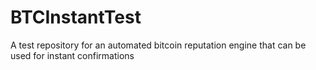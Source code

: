 BTCInstantTest
==============

A test repository for an automated bitcoin reputation engine that can be used for instant confirmations
